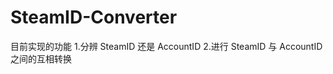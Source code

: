 SteamID-Converter
=================

目前实现的功能
1.分辨 SteamID 还是 AccountID
2.进行 SteamID 与 AccountID 之间的互相转换
